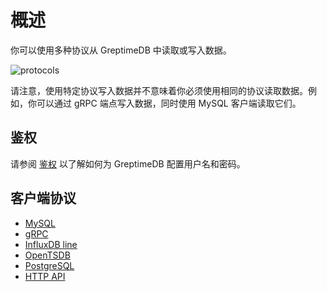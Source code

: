 # 概述

你可以使用多种协议从 GreptimeDB 中读取或写入数据。

![protocols](/b8fade22-59b2-42a8-aab9-a79cdca36d27.png)

请注意，使用特定协议写入数据并不意味着你必须使用相同的协议读取数据。例如，你可以通过 gRPC 端点写入数据，同时使用 MySQL 客户端读取它们。

## 鉴权

请参阅 [鉴权](./authentication.md) 以了解如何为 GreptimeDB 配置用户名和密码。

## 客户端协议

- [MySQL](./mysql.md)
- [gRPC](./grpc.md)
- [InfluxDB line](./influxdb-line.md)
- [OpenTSDB](./opentsdb.md)
- [PostgreSQL](./postgresql.md)
- [HTTP API](./http-api.md)
